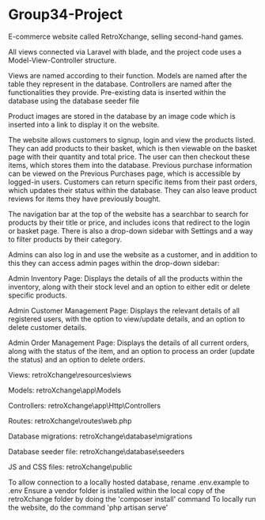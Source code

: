 # Group34-Project
E-commerce website called RetroXchange, selling second-hand games.

All views connected via Laravel with blade, and the project code uses a Model-View-Controller structure.

Views are named according to their function.
Models are named after the table they represent in the database.
Controllers are named after the functionalities they provide.
Pre-existing data is inserted within the database using the database seeder file

Product images are stored in the database by an image code which is inserted into a link to display it on the website.

The website allows customers to signup, login and view the products listed. They can add products to their basket, which is then viewable on the basket page with their quantity and total price. The user can then checkout these items, which stores them into the database. Previous purchase information can be viewed on the Previous Purchases page, which is accessible by logged-in users. Customers can return specific items from their past orders, which updates their status within the database. They can also leave product reviews for items they have previously bought.

The navigation bar at the top of the website has a searchbar to search for products by their title or price, and includes icons that redirect to the login or basket page. There is also a drop-down sidebar with Settings and a way to filter products by their category.

Admins can also log in and use the website as a customer, and in addition to this they can access admin pages within the drop-down sidebar:

Admin Inventory Page:
    Displays the details of all the products within the inventory, along with their stock level and an option to either edit or delete specific products.

Admin Customer Management Page:
    Displays the relevant details of all registered users, with the option to view/update details, and an option to delete customer details.

Admin Order Management Page:
    Displays the details of all current orders, along with the status of the item, and an option to process an order (update the status) and an option to delete orders.

Views: retroXchange\resources\views

Models: retroXchange\app\Models

Controllers: retroXchange\app\Http\Controllers

Routes: retroXchange\routes\web.php

Database migrations: retroXchange\database\migrations

Database seeder file: retroXchange\database\seeders

JS and CSS files: retroXchange\public

To allow connection to a locally hosted database, rename .env.example to .env
Ensure a vendor folder is installed within the local copy of the retroXchange folder by doing the 'composer install' command
To locally run the website, do the command 'php artisan serve'
